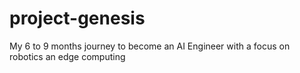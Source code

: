 # project-genesis
My 6 to 9 months journey to become an AI Engineer with a focus on robotics an edge computing

